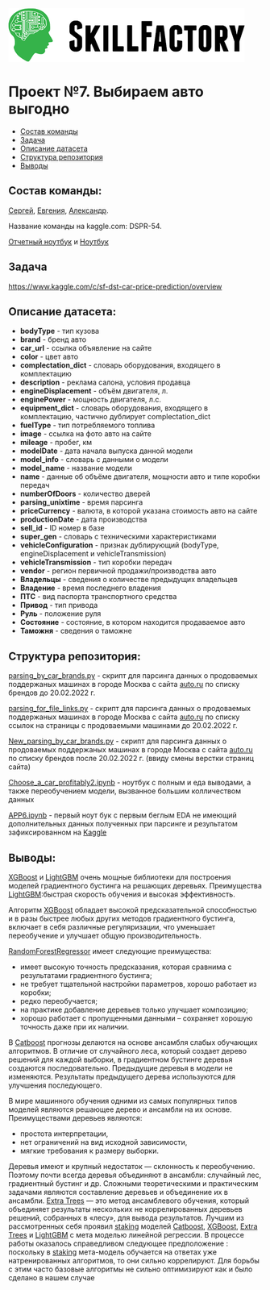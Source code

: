 ![Title PNG "Skill Factory"](skillfactory_logo.png)
# Проект №7. Выбираем авто выгодно

<!-- vim-markdown-toc Redcarpet -->

* [Состав команды](#состав-команды)
* [Задача](#задача)
* [Описание датасета](#описание-датасета)
* [Структура репозитория](#структура-репозитория)
* [Выводы](#выводы)

<!-- vim-markdown-toc -->

## Состав команды: 
[Сергей](https://github.com/KuzovovSS), [Евгения](https://github.com/Zhulik2018), [Александр](https://github.com/susuber).

Название команды на kaggle.com: DSPR-54.

[Отчетный ноутбук](Choose_a_car_profitably2.ipynb) и [Ноутбук](APP6.ipynb)

## Задача

https://www.kaggle.com/c/sf-dst-car-price-prediction/overview

## Описание датасета:
- **bodyType** - тип кузова
- **brand** - бренд авто
- **car_url** - ссылка объявление на сайте
- **color** - цвет авто
- **complectation_dict** - cловарь оборудования, входящего в комплектацию
- **description** - реклама салона, условия продавца
- **engineDisplacement** - объём двигателя, л.
- **enginePower** - мощность двигателя, л.с.
- **equipment_dict** - cловарь оборудования, входящего в комплектацию, частично дублирует complectation_dict
- **fuelType** - тип потребляемого топлива
- **image** - ссылка на фото авто на сайте
- **mileage** - пробег, км
- **modelDate** - дата начала выпуска данной модели
- **model_info** - cловарь с данными о модели
- **model_name** - название модели
- **name** - данные об объёме двигателя, мощности авто и типе коробки передач
- **numberOfDoors** - количество дверей
- **parsing_unixtime** - время парсинга
- **priceCurrency** - валюта, в которой указана стоимость авто на сайте
- **productionDate** - дата производства
- **sell_id** - ID номер в базе
- **super_gen** - cловарь с техническими характеристиками
- **vehicleConfiguration** - признак дублирующий (bodyType, engineDisplacement и vehicleTransmission)
- **vehicleTransmission** - тип коробки передач
- **vendor** - регион первичной продажи/производства авто
- **Владельцы** - сведения о количестве предыдущих владельцев
- **Владение** - время последнего владения
- **ПТС** - вид паспорта транспортного средства
- **Привод** - тип привода
- **Руль** - положение руля
- **Состояние** - состояние, в котором находится продаваемое авто
- **Таможня** - сведения о таможне

## Структура репозитория:

[parsing_by_car_brands.py](parsing_by_car_brands.py) - скрипт для парсинга данных о продоваемых поддержаных машинах в городе Москва с сайта [auto.ru](https://auto.ru/) по списку брендов до 20.02.2022 г.

[parsing_for_file_links.py](parsing_for_file_links.py) - скрипт для парсинга данных о продоваемых поддержаных машинах в городе Москва с сайта [auto.ru](https://auto.ru/) по списку ссылок на страницы с продоваемыми машинами до 20.02.2022 г.

[New_parsing_by_car_brands.py](New_parsing_by_car_brands.py) - скрипт для парсинга данных о продоваемых поддержаных машинах в городе Москва с сайта [auto.ru](https://auto.ru/) по списку брендов после 20.02.2022 г. (ввиду смены верстки страниц сайта)

[Choose_a_car_profitably2.ipynb](Choose_a_car_profitably2.ipynb) - ноутбук с полным и еда выводами, а также переобучением модели, вызванное большим колличеством данных

[APP6.ipynb](APP6.ipynb) - первый ноут бук с первым беглым EDA не имеющий дополнительных данных полученных при парсинге и результатом зафиксированном на [Kaggle](https://www.kaggle.com/c/sf-dst-car-price-prediction/leaderboard)

## Выводы:

[XGBoost](https://xgboost.readthedocs.io) и [LightGBM](https://lightgbm.readthedocs.io) очень мощные библиотеки для построения моделей градиентного бустинга на решающих деревьях. Преимущества [LightGBM](https://lightgbm.readthedocs.io):быстрая скорость обучения и высокая эффективность.

Алгоритм [XGBoost](https://xgboost.readthedocs.io) обладает высокой предсказательной способностью и в разы быстрее любых других методов градиентного бустинга, включает в себя различные регуляризации, что уменьшает переобучение и улучшает общую производительность. 

[RandomForestRegressor](https://scikit-learn.org/stable/modules/generated/sklearn.ensemble.RandomForestRegressor.html) имеет следующие преимущества:
* имеет высокую точность предсказания, которая сравнима с результатами градиентного бустинга; 
* не требует тщательной настройки параметров, хорошо работает из коробки; 
* редко переобучается; 
* на практике добавление деревьев только улучшает композицию; 
* хорошо работает с пропущенными данными – сохраняет хорошую точность даже при их наличии.    

В [Catboost](https://catboost.ai/) прогнозы делаются на основе ансамбля слабых обучающих алгоритмов. В отличие от случайного леса, который создает дерево решений для каждой выборки, в градиентном бустинге деревья создаются последовательно. Предыдущие деревья в модели не изменяются. Результаты предыдущего дерева используются для улучшения последующего.

В мире машинного обучения одними из самых популярных типов моделей являются решающее дерево и ансамбли на их основе. 
Преимуществами деревьев являются: 
* простота интерпретации, 
* нет ограничений на вид исходной зависимости, 
* мягкие требования к размеру выборки. 

Деревья имеют и крупный недостаток — склонность к переобучению. Поэтому почти всегда деревья объединяют в ансамбли: случайный лес, градиентный бустинг и др. Сложными теоретическими и практическим задачами являются составление деревьев и объединение их в ансамбли. [Extra Trees](https://scikit-learn.org/stable/modules/generated/sklearn.ensemble.ExtraTreesClassifier.html) — это метод ансамблевого обучения, который объединяет результаты нескольких не коррелированных деревьев решений, собранных в «лесу», для вывода результатов. 
   Лучшим из рассмотренных себя проявил [staking](https://scikit-learn.org/stable/modules/generated/sklearn.ensemble.StackingRegressor.html) моделей [Catboost](https://catboost.ai/), [XGBoost](https://xgboost.readthedocs.io), [Extra Trees](https://scikit-learn.org/stable/modules/generated/sklearn.ensemble.ExtraTreesClassifier.html) и [LightGBM](https://lightgbm.readthedocs.io) с мета моделью линейной регрессии. В процессе работы оказалось справедливом следующее предположение : поскольку в [staking](https://scikit-learn.org/stable/modules/generated/sklearn.ensemble.StackingRegressor.html) мета-модель обучается на ответах уже натренированных алгоритмов, то они сильно коррелируют. Для борьбы с этим часто базовые алгоритмы не сильно оптимизируют как и было сделано в нашем случае  
